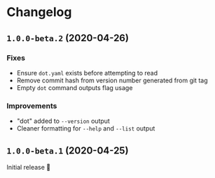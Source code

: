# Changelog

## `1.0.0-beta.2` (2020-04-26)

### Fixes
- Ensure `dot.yaml` exists before attempting to read
- Remove commit hash from version number generated from git tag
- Empty `dot` command outputs flag usage

### Improvements
- "dot" added to `--version` output
- Cleaner formatting for `--help` and `--list` output

## `1.0.0-beta.1` (2020-04-25)
Initial release 🎉